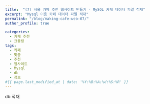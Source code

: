 ```yaml
---
title:  "(7) 서울 카페 추천 웹사이트 만들기 - MySQL 카페 데이터 파일 적재"
excerpt: "Mysql 이용 카페 데이터 파일 적재"
permalink: "/blog/making-cafe-web-07/"
author_profile: true

categories:
  - 카페 추천
  - 크롤링
tags:
  - 카페 
  - 맞춤
  - 추천
  - 웹사이트
  - Mysql
  - db
  - 정보
#{{ page.last_modified_at | date: '%Y:%B:%A:%d:%S:%R' }}
---
```


db 적재
